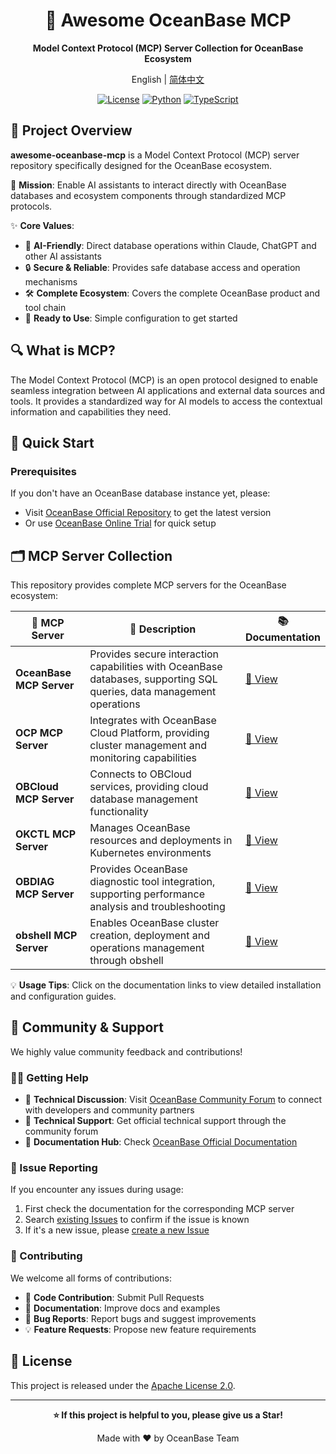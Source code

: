 <div align="center">

# 🌊 Awesome OceanBase MCP 

**Model Context Protocol (MCP) Server Collection for OceanBase Ecosystem**

English | [简体中文](README_CN.md)

[![License](https://img.shields.io/badge/License-Apache%202.0-blue.svg)](LICENSE)
[![Python](https://img.shields.io/badge/Python-3.8+-green.svg)](https://python.org)
[![TypeScript](https://img.shields.io/badge/TypeScript-5.0+-blue.svg)](https://www.typescriptlang.org/)

</div>

## 📖 Project Overview

**awesome-oceanbase-mcp** is a Model Context Protocol (MCP) server repository specifically designed for the OceanBase ecosystem.

🎯 **Mission**: Enable AI assistants to interact directly with OceanBase databases and ecosystem components through standardized MCP protocols.

✨ **Core Values**:
- 🤖 **AI-Friendly**: Direct database operations within Claude, ChatGPT and other AI assistants
- 🔒 **Secure & Reliable**: Provides safe database access and operation mechanisms
- 🛠️ **Complete Ecosystem**: Covers the complete OceanBase product and tool chain
- 🚀 **Ready to Use**: Simple configuration to get started

## 🔍 What is MCP?

The Model Context Protocol (MCP) is an open protocol designed to enable seamless integration between AI applications and external data sources and tools. It provides a standardized way for AI models to access the contextual information and capabilities they need.

## 🚀 Quick Start

### Prerequisites

If you don't have an OceanBase database instance yet, please:
- Visit [OceanBase Official Repository](https://github.com/oceanbase/oceanbase) to get the latest version
- Or use [OceanBase Online Trial](https://www.oceanbase.com/free-trial) for quick setup

## 🗂️ MCP Server Collection

This repository provides complete MCP servers for the OceanBase ecosystem:

<table>
<thead>
<tr>
<th width="25%">🔧 MCP Server</th>
<th width="60%">📝 Description</th>
<th width="15%">📚 Documentation</th>
</tr>
</thead>
<tbody>
<tr>
<td><strong>OceanBase MCP Server</strong></td>
<td>Provides secure interaction capabilities with OceanBase databases, supporting SQL queries, data management operations</td>
<td><a href="src/oceanbase_mcp_server/README.md">📖 View</a></td>
</tr>
<tr>
<td><strong>OCP MCP Server</strong></td>
<td>Integrates with OceanBase Cloud Platform, providing cluster management and monitoring capabilities</td>
<td><a href="doc/ocp_mcp_server.md">📖 View</a></td>
</tr>
<tr>
<td><strong>OBCloud MCP Server</strong></td>
<td>Connects to OBCloud services, providing cloud database management functionality</td>
<td><a href="src/obcloud_mcp_server/README.md">📖 View</a></td>
</tr>
<tr>
<td><strong>OKCTL MCP Server</strong></td>
<td>Manages OceanBase resources and deployments in Kubernetes environments</td>
<td><a href="doc/okctl_mcp_server.md">📖 View</a></td>
</tr>
<tr>
<td><strong>OBDIAG MCP Server</strong></td>
<td>Provides OceanBase diagnostic tool integration, supporting performance analysis and troubleshooting</td>
<td><a href="doc/obdiag_mcp_server.md">📖 View</a></td>
</tr>
<tr>
<td><strong>obshell MCP Server</strong></td>
<td>Enables OceanBase cluster creation, deployment and operations management through obshell</td>
<td><a href="doc/obshell_mcp_server.md">📖 View</a></td>
</tr>
</tbody>
</table>

💡 **Usage Tips**: Click on the documentation links to view detailed installation and configuration guides.

## 💬 Community & Support

We highly value community feedback and contributions!

### 🙋‍♀️ Getting Help

- 💬 **Technical Discussion**: Visit [OceanBase Community Forum](https://ask.oceanbase.com) to connect with developers and community partners
- 📧 **Technical Support**: Get official technical support through the community forum
- 📖 **Documentation Hub**: Check [OceanBase Official Documentation](https://www.oceanbase.com/docs)

### 🐛 Issue Reporting

If you encounter any issues during usage:

1. First check the documentation for the corresponding MCP server
2. Search [existing Issues](https://github.com/oceanbase/mcp-oceanbase/issues) to confirm if the issue is known
3. If it's a new issue, please [create a new Issue](https://github.com/oceanbase/mcp-oceanbase/issues/new)

### 🤝 Contributing

We welcome all forms of contributions:

- 🔧 **Code Contribution**: Submit Pull Requests
- 📝 **Documentation**: Improve docs and examples
- 🐛 **Bug Reports**: Report bugs and suggest improvements
- 💡 **Feature Requests**: Propose new feature requirements

## 📄 License

This project is released under the [Apache License 2.0](LICENSE).

---

<div align="center">

**⭐ If this project is helpful to you, please give us a Star!**

Made with ❤️ by OceanBase Team

</div>
